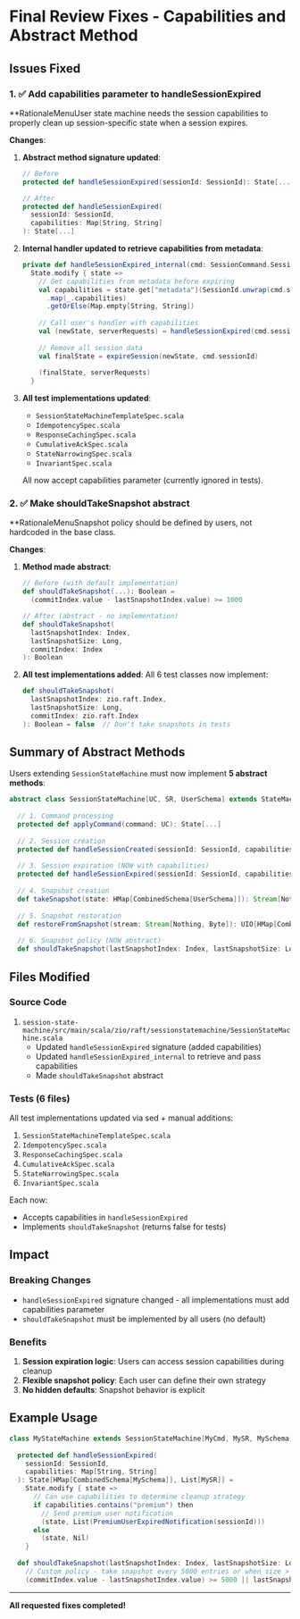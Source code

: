 # Final Review Fixes - Capabilities and Abstract Method

## Issues Fixed

### 1. ✅ **Add capabilities parameter to handleSessionExpired**

**RationaleMenuUser state machine needs the session capabilities to properly clean up session-specific state when a session expires.

**Changes**:

1. **Abstract method signature updated**:
   ```scala
   // Before
   protected def handleSessionExpired(sessionId: SessionId): State[...]
   
   // After
   protected def handleSessionExpired(
     sessionId: SessionId, 
     capabilities: Map[String, String]
   ): State[...]
   ```

2. **Internal handler updated to retrieve capabilities from metadata**:
   ```scala
   private def handleSessionExpired_internal(cmd: SessionCommand.SessionExpired): State[...] =
     State.modify { state =>
       // Get capabilities from metadata before expiring
       val capabilities = state.get["metadata"](SessionId.unwrap(cmd.sessionId))
         .map(_.capabilities)
         .getOrElse(Map.empty[String, String])
       
       // Call user's handler with capabilities
       val (newState, serverRequests) = handleSessionExpired(cmd.sessionId, capabilities).run(state)
       
       // Remove all session data
       val finalState = expireSession(newState, cmd.sessionId)
       
       (finalState, serverRequests)
     }
   ```

3. **All test implementations updated**:
   - `SessionStateMachineTemplateSpec.scala`
   - `IdempotencySpec.scala`
   - `ResponseCachingSpec.scala`
   - `CumulativeAckSpec.scala`
   - `StateNarrowingSpec.scala`
   - `InvariantSpec.scala`
   
   All now accept capabilities parameter (currently ignored in tests).

### 2. ✅ **Make shouldTakeSnapshot abstract**

**RationaleMenuSnapshot policy should be defined by users, not hardcoded in the base class.

**Changes**:

1. **Method made abstract**:
   ```scala
   // Before (with default implementation)
   def shouldTakeSnapshot(...): Boolean =
     (commitIndex.value - lastSnapshotIndex.value) >= 1000
   
   // After (abstract - no implementation)
   def shouldTakeSnapshot(
     lastSnapshotIndex: Index, 
     lastSnapshotSize: Long, 
     commitIndex: Index
   ): Boolean
   ```

2. **All test implementations added**:
   All 6 test classes now implement:
   ```scala
   def shouldTakeSnapshot(
     lastSnapshotIndex: zio.raft.Index, 
     lastSnapshotSize: Long, 
     commitIndex: zio.raft.Index
   ): Boolean = false  // Don't take snapshots in tests
   ```

## Summary of Abstract Methods

Users extending `SessionStateMachine` must now implement **5 abstract methods**:

```scala
abstract class SessionStateMachine[UC, SR, UserSchema] extends StateMachine[...]:
  
  // 1. Command processing
  protected def applyCommand(command: UC): State[...]
  
  // 2. Session creation
  protected def handleSessionCreated(sessionId: SessionId, capabilities: Map[String, String]): State[...]
  
  // 3. Session expiration (NOW with capabilities)
  protected def handleSessionExpired(sessionId: SessionId, capabilities: Map[String, String]): State[...]
  
  // 4. Snapshot creation
  def takeSnapshot(state: HMap[CombinedSchema[UserSchema]]): Stream[Nothing, Byte]
  
  // 5. Snapshot restoration
  def restoreFromSnapshot(stream: Stream[Nothing, Byte]): UIO[HMap[CombinedSchema[UserSchema]]]
  
  // 6. Snapshot policy (NOW abstract)
  def shouldTakeSnapshot(lastSnapshotIndex: Index, lastSnapshotSize: Long, commitIndex: Index): Boolean
```

## Files Modified

### Source Code
1. `session-state-machine/src/main/scala/zio/raft/sessionstatemachine/SessionStateMachine.scala`
   - Updated `handleSessionExpired` signature (added capabilities)
   - Updated `handleSessionExpired_internal` to retrieve and pass capabilities
   - Made `shouldTakeSnapshot` abstract

### Tests (6 files)
All test implementations updated via sed + manual additions:
1. `SessionStateMachineTemplateSpec.scala`
2. `IdempotencySpec.scala`
3. `ResponseCachingSpec.scala`
4. `CumulativeAckSpec.scala`
5. `StateNarrowingSpec.scala`
6. `InvariantSpec.scala`

Each now:
- Accepts capabilities in `handleSessionExpired`
- Implements `shouldTakeSnapshot` (returns false for tests)

## Impact

### Breaking Changes
- `handleSessionExpired` signature changed - all implementations must add capabilities parameter
- `shouldTakeSnapshot` must be implemented by all users (no default)

### Benefits
1. **Session expiration logic**: Users can access session capabilities during cleanup
2. **Flexible snapshot policy**: Each user can define their own strategy
3. **No hidden defaults**: Snapshot behavior is explicit

## Example Usage

```scala
class MyStateMachine extends SessionStateMachine[MyCmd, MySR, MySchema]:
  
  protected def handleSessionExpired(
    sessionId: SessionId, 
    capabilities: Map[String, String]
  ): State[HMap[CombinedSchema[MySchema]], List[MySR]] =
    State.modify { state =>
      // Can use capabilities to determine cleanup strategy
      if capabilities.contains("premium") then
        // Send premium user notification
        (state, List(PremiumUserExpiredNotification(sessionId)))
      else
        (state, Nil)
    }
  
  def shouldTakeSnapshot(lastSnapshotIndex: Index, lastSnapshotSize: Long, commitIndex: Index): Boolean =
    // Custom policy - take snapshot every 5000 entries or when size > 10MB
    (commitIndex.value - lastSnapshotIndex.value) >= 5000 || lastSnapshotSize > 10_000_000
```

---

**All requested fixes completed!**
